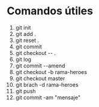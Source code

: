 # Comandos útiles

1. git init
2. git add .
3. git reset .
4. git commit
5. git checkout -- .
6. git log
7. git commit --amend
8. git checkout -b rama-heroes
9. git checkout master
10. git brach -d rama-heroes
11. git push
12. git commit -am "mensaje"